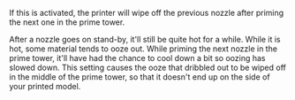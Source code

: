 If this is activated, the printer will wipe off the previous nozzle after priming the next one in the prime tower.

After a nozzle goes on stand-by, it'll still be quite hot for a while. While it is hot, some material tends to ooze out. While priming the next nozzle in the prime tower, it'll have had the chance to cool down a bit so oozing has slowed down. This setting causes the ooze that dribbled out to be wiped off in the middle of the prime tower, so that it doesn't end up on the side of your printed model.